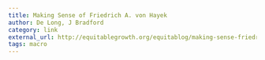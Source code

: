 ```yaml
---
title: Making Sense of Friedrich A. von Hayek
author: De Long, J Bradford
category: link
external_url: http://equitablegrowth.org/equitablog/making-sense-friedrich-von-hayek-focusthe-honest-broker-week-august-9-2014/
tags: macro
---
```


